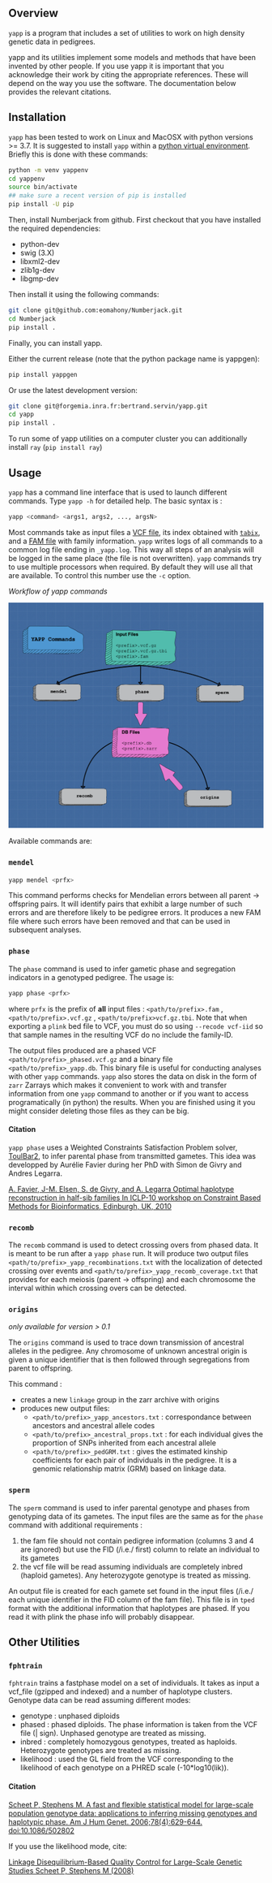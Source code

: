 ## Overview

`yapp` is a program that includes a set of utilities to work on high
density genetic data in pedigrees.

yapp and its utilities implement some models and methods that have been
invented by other people. If you use yapp it is important that you
acknowledge their work by citing the appropriate
references. These will depend on the way you use the software. The
documentation below provides the relevant citations.

## Installation

`yapp` has been tested to work on Linux and MacOSX with python
versions >= 3.7.  It is suggested to install `yapp` within a
[python virtual
environment](https://docs.python.org/3/tutorial/venv.html).
Briefly this is done with these commands:

```bash
python -m venv yappenv
cd yappenv
source bin/activate
## make sure a recent version of pip is installed
pip install -U pip
```

Then, install Numberjack from github. First checkout that you have installed the required dependencies:

-    python-dev
-    swig (3.X)
-    libxml2-dev
-    zlib1g-dev
-    libgmp-dev

Then install it using the following commands:

```bash
git clone git@github.com:eomahony/Numberjack.git
cd Numberjack
pip install .
```

Finally, you can install yapp.

Either the current release (note that the python package name is yappgen):
           
```bash
pip install yappgen
```

Or use the latest development version:
         
```bash
git clone git@forgemia.inra.fr:bertrand.servin/yapp.git
cd yapp
pip install .
```

To run some of yapp utilities on a computer cluster you can additionally install `ray` (`pip install ray`)

## Usage

`yapp` has a command line interface that is used to launch different
commands. Type `yapp -h` for detailed help. The basic syntax is :

```bash
yapp <command> <args1, args2, ..., argsN>
```
Most commands take as input files a [VCF file](http://samtools.github.io/hts-specs/VCFv4.2.pdf), its
index obtained with [`tabix`](http://www.htslib.org/doc/tabix.html), and a [FAM
file](https://www.cog-genomics.org/plink/1.9/formats#fam) with family
information. `yapp` writes logs of all commands to a common log file ending in `_yapp.log`. 
This way all steps of an analysis will be logged in the same place (the file is not overwritten).
`yapp` commands try to use multiple processors when required. By default they will use all that are 
available. To control this number use the `-c` option. 

*Workflow of yapp commands*

![Yapp workflkow](img/yapp-flowchart.png)

Available commands are:

### `mendel`

```bash
yapp mendel <prfx>
```

This command performs checks for Mendelian errors between all parent -> offspring pairs. 
It will identify pairs that exhibit a large number of such errors and are therefore 
likely to be pedigree errors. It produces a new FAM file where such errors have been
removed and that can be used in subsequent analyses.

### `phase`

The `phase` command is used to infer gametic phase and segregation
indicators in a genotyped pedigree. The usage is:

```bash
yapp phase <prfx>
```

where `prfx` is the prefix of **all** input files :
`<path/to/prefix>.fam` , `<path/to/prefix>.vcf.gz` ,
`<path/to/prefix>vcf.gz.tbi`. Note that when exporting a `plink` bed
file to VCF, you must do so using `--recode vcf-iid` so that sample
names in the resulting VCF do no include the family-ID.

The output files produced are a phased VCF `<path/to/prefix>_phased.vcf.gz` and a
binary file `<path/to/prefix>_yapp.db`. This binary file is useful
for conducting analyses with other `yapp` commands. `yapp` also stores
the data on disk in the form of `zarr` Zarrays which makes it
convenient to work with and transfer information from one `yapp`
command to another or if you want to access programatically (in
python) the results. When you are finished using it you might consider
deleting those files as they can be big. 

#### Citation
`yapp phase` uses a Weighted Constraints Satisfaction Problem solver,
[ToulBar2](https://miat.inrae.fr/toulbar2/), to infer parental phase
from transmitted gametes. This idea was developped by Aurélie Favier
during her PhD with Simon de Givry and Andres Legarra.

<!-- [Favier, Aurélie (2011). Décompositions fonctionnelles et -->
<!-- structurelles dans les modèles graphiques probabilistes appliquées à -->
<!-- la reconstruction d'haplotypes.](http://thesesups.ups-tlse.fr/1527/) -->

[A. Favier, J-M. Elsen, S. de Givry, and A. Legarra
Optimal haplotype reconstruction in half-sib families
In ICLP-10 workshop on Constraint Based Methods for Bioinformatics,
Edinburgh, UK, 2010 ](https://miat.inrae.fr/degivry/Favier10a.pdf)

### `recomb`

The `recomb` command is used to detect crossing overs from phased
data. It is meant to be run after a `yapp phase` run. It will produce
two output files `<path/to/prefix>_yapp_recombinations.txt` with the
localization of detected crossing over events and
`<path/to/prefix>_yapp_recomb_coverage.txt` that provides for each
meiosis (parent -> offspring) and each chromosome the interval within
which crossing overs can be detected.

### `origins`

*only available for version > 0.1*

The `origins` command is used to trace down transmission of ancestral
alleles in the pedigree. Any chromosome of unknown ancestral origin is
given a unique identifier that is then followed through segregations
from parent to offspring.

This command :

- creates a new `linkage` group in the zarr archive with origins
- produces new output files:
    - `<path/to/prefix>_yapp_ancestors.txt` : correspondance between ancestors
       and ancestral allele codes
    - `<path/to/prefix>_ancestral_props.txt` : for each individual gives the
      proportion of SNPs inherited from each ancestral allele
    - `<path/to/prefix>_pedGRM.txt` : gives the estimated kinship coefficients
      for each pair of individuals in the pedigree. It is a genomic
      relationship matrix (GRM) based on linkage data.

### `sperm`

The `sperm` command is used to infer parental genotype and phases from
genotyping data of its gametes. The input files are the same as for
the `phase` command with additional requirements : 
1. the fam file should not contain pedigree information (columns 3 and
   4 are ignored) but use the FID (/i.e./ first) column to relate an
   individual to its gametes
2. the vcf file will be read assuming individuals are completely
   inbred (haploid gametes). Any heterozygote genotype is treated as
   missing. 

An output file is created for each gamete set found in the input files
(/i.e./ each unique identifier in the FID column of the fam
file). This file is in `tped` format with the additional information that
haplotypes are phased. If you read it with plink the phase info will
probably disappear. 

## Other Utilities

### `fphtrain`

`fphtrain` trains a fastphase model on a set of individuals. It takes
as input a vcf_file (gzipped and indexed) and a number of haplotype
clusters. Genotype data can be read assuming different modes:

- genotype : unphased diploids
- phased : phased diploids. The phase information is taken from the
  VCF file (| sign). Unphased genotype are treated as missing.
- inbred : completely homozygous genotypes, treated as
  haploids. Heterozygote genotypes are treated as missing.
- likelihood : used the GL field from the VCF corresponding to the
  likelihood of each genotype on a PHRED scale (-10*log10(lik)).
  
#### Citation

[Scheet P, Stephens M. A fast and flexible statistical model for
large-scale population genotype data: applications to inferring
missing genotypes and haplotypic phase. Am J Hum
Genet. 2006;78(4):629-644. doi:10.1086/502802](https://www.ncbi.nlm.nih.gov/pmc/articles/PMC1424677/)

If you use the likelihood mode, cite:

[Linkage Disequilibrium-Based Quality Control for Large-Scale Genetic
Studies Scheet P, Stephens M (2008)](https://doi.org/10.1371/journal.pgen.1000147)
